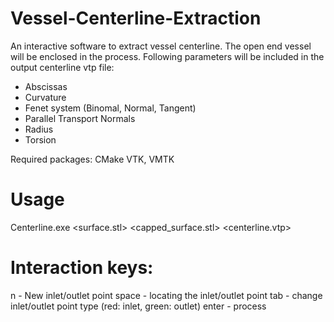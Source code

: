 # Vessel-Centerline-Extraction
An interactive software to extract vessel centerline. The open end vessel will be enclosed in the process. Following parameters will be included in the output centerline vtp file:

- Abscissas
- Curvature
- Fenet system (Binomal, Normal, Tangent)
- Parallel Transport Normals
- Radius
- Torsion

Required packages: CMake VTK, VMTK

# Usage
Centerline.exe <surface.stl> <capped_surface.stl> <centerline.vtp>

# Interaction keys:
n - New inlet/outlet point
space - locating the inlet/outlet point
tab - change inlet/outlet point type (red: inlet, green: outlet)
enter - process
